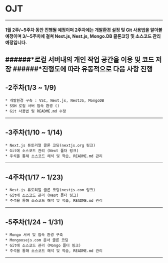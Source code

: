 # OJT
-------------
#### 1월 2주/~5주차 동안 진행될 예정이며 2주차에는 개발환경 설정 및 Git 사용법을 알아볼 예정이며 3/~5주차에 걸쳐 Next.js, Nest.js, Mongo.DB 클론코딩 및 소스코드 관리 예정입니다.

######*로컬 서버내의 개인 작업 공간을 이용 및 코드 저장
######*진행도에 따라 유동적으로 다음 사항 진행
-------------
## -2주차(1/3 ~ 1/9)
    * 개발환경 구축 : VSC, Next.js, NestJS, MongoDB
    * SSH 로컬 서버 접속 환경 ()
    * Git 사용법 및 README.md 수정
-------------
## -3주차(1/10 ~ 1/14)
    * Next.js 튜토리얼 클론 코딩(nextjs.org 링크)
    * Git에 소스코드 관리 (Next 폴더 링크)
    * 주석을 통해 소스코드 해석 및 학습, README.md 관리 
-------------
## -4주차(1/17 ~ 1/23)
    * Nest.js 튜토리얼 클론 코딩(nestjs.com 링크)
    * Git에 소스코드 관리 (Nest 폴더 링크)
    * 주석을 통해 소스코드 해석 및 학습, README.md 관리 
-------------
## -5주차(1/24 ~ 1/31)
    * Mongo 서버 및 접속 환경 구축 
    * Mongoosejs.com 문서 클론 코딩
    * Git에 소스코드 관리 (Mongo 폴더 링크)
    * 주석을 통해 소스코드 해석 및 학습, README.md 관리 
-------------


